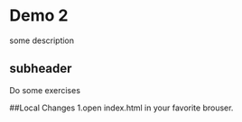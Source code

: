 # Demo 2

some description

## subheader
Do some exercises

##Local Changes
1.open index.html in your favorite brouser.
